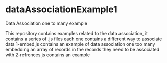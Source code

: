# dataAssociationExample1
Data Association one to many example

This repository contains examples related to the data association, it contains a series  of .js files each one contains a different way to associate data 
1-embed.js
  	contains an example of data association one too many embedding an array of records in the records they need to be associated with
2-refrences.js
	contains an example  
